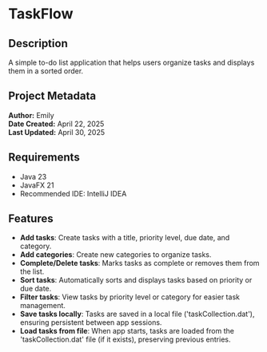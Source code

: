 # TaskFlow

## Description
A simple to-do list application that helps users organize tasks and displays them in a sorted order.

## Project Metadata
**Author:** Emily <br>
**Date Created:** April 22, 2025 <br>
**Last Updated:** April 30, 2025 <br>

## Requirements
* Java 23
* JavaFX 21
* Recommended IDE: IntelliJ IDEA

## Features
- **Add tasks**: Create tasks with a title, priority level, due date, and category.
- **Add categories**: Create new categories to organize tasks.
- **Complete/Delete tasks**: Marks tasks as complete or removes them from the list.
- **Sort tasks**: Automatically sorts and displays tasks based on priority or due date.
- **Filter tasks**: View tasks by priority level or category for easier task management.
- **Save tasks locally**: Tasks are saved in a local file ('taskCollection.dat'), ensuring persistent between app sessions.
- **Load tasks from file**: When app starts, tasks are loaded from the 'taskCollection.dat' file (if it exists), preserving previous entries.